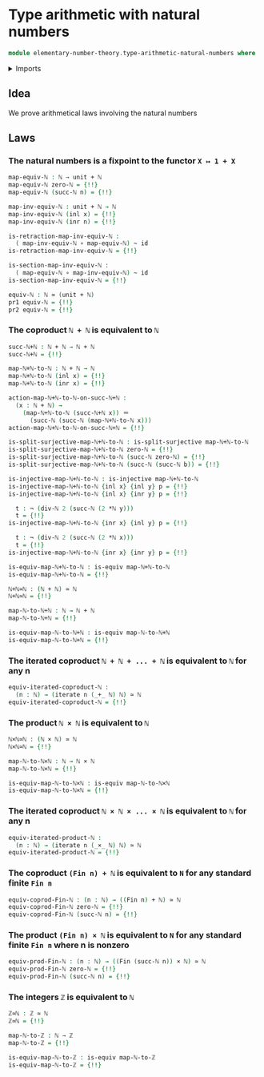 # Type arithmetic with natural numbers

```agda
module elementary-number-theory.type-arithmetic-natural-numbers where
```

<details><summary>Imports</summary>

```agda
open import elementary-number-theory.addition-natural-numbers
open import elementary-number-theory.divisibility-natural-numbers
open import elementary-number-theory.integers
open import elementary-number-theory.multiplication-natural-numbers
open import elementary-number-theory.natural-numbers
open import elementary-number-theory.parity-natural-numbers
open import elementary-number-theory.powers-of-two

open import foundation.action-on-identifications-functions
open import foundation.dependent-pair-types
open import foundation.function-types
open import foundation.functoriality-cartesian-product-types
open import foundation.functoriality-coproduct-types
open import foundation.iterating-functions
open import foundation.split-surjective-maps
open import foundation.type-arithmetic-coproduct-types
open import foundation.type-arithmetic-empty-type
open import foundation.type-arithmetic-unit-type
open import foundation.unit-type

open import foundation-core.cartesian-product-types
open import foundation-core.coproduct-types
open import foundation-core.empty-types
open import foundation-core.equivalences
open import foundation-core.homotopies
open import foundation-core.identity-types
open import foundation-core.injective-maps
open import foundation-core.negation

open import univalent-combinatorics.standard-finite-types
```

</details>

## Idea

We prove arithmetical laws involving the natural numbers

## Laws

### The natural numbers is a fixpoint to the functor `X ↦ 1 + X`

```agda
map-equiv-ℕ : ℕ → unit + ℕ
map-equiv-ℕ zero-ℕ = {!!}
map-equiv-ℕ (succ-ℕ n) = {!!}

map-inv-equiv-ℕ : unit + ℕ → ℕ
map-inv-equiv-ℕ (inl x) = {!!}
map-inv-equiv-ℕ (inr n) = {!!}

is-retraction-map-inv-equiv-ℕ :
  ( map-inv-equiv-ℕ ∘ map-equiv-ℕ) ~ id
is-retraction-map-inv-equiv-ℕ = {!!}

is-section-map-inv-equiv-ℕ :
  ( map-equiv-ℕ ∘ map-inv-equiv-ℕ) ~ id
is-section-map-inv-equiv-ℕ = {!!}

equiv-ℕ : ℕ ≃ (unit + ℕ)
pr1 equiv-ℕ = {!!}
pr2 equiv-ℕ = {!!}
```

### The coproduct `ℕ + ℕ` is equivalent to `ℕ`

```agda
succ-ℕ+ℕ : ℕ + ℕ → ℕ + ℕ
succ-ℕ+ℕ = {!!}

map-ℕ+ℕ-to-ℕ : ℕ + ℕ → ℕ
map-ℕ+ℕ-to-ℕ (inl x) = {!!}
map-ℕ+ℕ-to-ℕ (inr x) = {!!}

action-map-ℕ+ℕ-to-ℕ-on-succ-ℕ+ℕ :
  (x : ℕ + ℕ) →
    (map-ℕ+ℕ-to-ℕ (succ-ℕ+ℕ x)) ＝
      (succ-ℕ (succ-ℕ (map-ℕ+ℕ-to-ℕ x)))
action-map-ℕ+ℕ-to-ℕ-on-succ-ℕ+ℕ = {!!}

is-split-surjective-map-ℕ+ℕ-to-ℕ : is-split-surjective map-ℕ+ℕ-to-ℕ
is-split-surjective-map-ℕ+ℕ-to-ℕ zero-ℕ = {!!}
is-split-surjective-map-ℕ+ℕ-to-ℕ (succ-ℕ zero-ℕ) = {!!}
is-split-surjective-map-ℕ+ℕ-to-ℕ (succ-ℕ (succ-ℕ b)) = {!!}

is-injective-map-ℕ+ℕ-to-ℕ : is-injective map-ℕ+ℕ-to-ℕ
is-injective-map-ℕ+ℕ-to-ℕ {inl x} {inl y} p = {!!}
is-injective-map-ℕ+ℕ-to-ℕ {inl x} {inr y} p = {!!}

  t : ¬ (div-ℕ 2 (succ-ℕ (2 *ℕ y)))
  t = {!!}
is-injective-map-ℕ+ℕ-to-ℕ {inr x} {inl y} p = {!!}

  t : ¬ (div-ℕ 2 (succ-ℕ (2 *ℕ x)))
  t = {!!}
is-injective-map-ℕ+ℕ-to-ℕ {inr x} {inr y} p = {!!}

is-equiv-map-ℕ+ℕ-to-ℕ : is-equiv map-ℕ+ℕ-to-ℕ
is-equiv-map-ℕ+ℕ-to-ℕ = {!!}

ℕ+ℕ≃ℕ : (ℕ + ℕ) ≃ ℕ
ℕ+ℕ≃ℕ = {!!}

map-ℕ-to-ℕ+ℕ : ℕ → ℕ + ℕ
map-ℕ-to-ℕ+ℕ = {!!}

is-equiv-map-ℕ-to-ℕ+ℕ : is-equiv map-ℕ-to-ℕ+ℕ
is-equiv-map-ℕ-to-ℕ+ℕ = {!!}
```

### The iterated coproduct `ℕ + ℕ + ... + ℕ` is equivalent to `ℕ` for any n

```agda
equiv-iterated-coproduct-ℕ :
  (n : ℕ) → (iterate n (_+_ ℕ) ℕ) ≃ ℕ
equiv-iterated-coproduct-ℕ = {!!}
```

### The product `ℕ × ℕ` is equivalent to `ℕ`

```agda
ℕ×ℕ≃ℕ : (ℕ × ℕ) ≃ ℕ
ℕ×ℕ≃ℕ = {!!}

map-ℕ-to-ℕ×ℕ : ℕ → ℕ × ℕ
map-ℕ-to-ℕ×ℕ = {!!}

is-equiv-map-ℕ-to-ℕ×ℕ : is-equiv map-ℕ-to-ℕ×ℕ
is-equiv-map-ℕ-to-ℕ×ℕ = {!!}
```

### The iterated coproduct `ℕ × ℕ × ... × ℕ` is equivalent to `ℕ` for any n

```agda
equiv-iterated-product-ℕ :
  (n : ℕ) → (iterate n (_×_ ℕ) ℕ) ≃ ℕ
equiv-iterated-product-ℕ = {!!}
```

### The coproduct `(Fin n) + ℕ` is equivalent to `N` for any standard finite `Fin n`

```agda
equiv-coprod-Fin-ℕ : (n : ℕ) → ((Fin n) + ℕ) ≃ ℕ
equiv-coprod-Fin-ℕ zero-ℕ = {!!}
equiv-coprod-Fin-ℕ (succ-ℕ n) = {!!}
```

### The product `(Fin n) × ℕ` is equivalent to `N` for any standard finite `Fin n` where n is nonzero

```agda
equiv-prod-Fin-ℕ : (n : ℕ) → ((Fin (succ-ℕ n)) × ℕ) ≃ ℕ
equiv-prod-Fin-ℕ zero-ℕ = {!!}
equiv-prod-Fin-ℕ (succ-ℕ n) = {!!}
```

### The integers `ℤ` is equivalent to `ℕ`

```agda
ℤ≃ℕ : ℤ ≃ ℕ
ℤ≃ℕ = {!!}

map-ℕ-to-ℤ : ℕ → ℤ
map-ℕ-to-ℤ = {!!}

is-equiv-map-ℕ-to-ℤ : is-equiv map-ℕ-to-ℤ
is-equiv-map-ℕ-to-ℤ = {!!}
```
